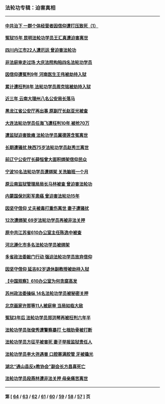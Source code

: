 ### 法轮功专辑：迫害真相
---
#### [中共治下 一群个体经营者因信仰遭打压致死（1）](../../pages/nf4379/n13343377.md?11030430) 
#### [冤狱15年 昆明法轮功学员王汇真遭迫害离世](../../pages/nf4379/n13345179.md?11030430) 
#### [四川内江市22人遭厄运 曾迫害法轮功](../../pages/nf4379/n13342909.md?11030430) 
#### [非法庭审走过场 大庆法院构陷四名法轮功学员](../../pages/nf4379/n13339286.md?11030430) 
#### [因信仰遭冤判9年 河南医生王伟被劫持入狱](../../pages/nf4379/n13338846.md?11030430) 
#### [累计遭枉判8年 法轮功学员周克铭被劫持入狱](../../pages/nf4379/n13336550.md?11030430) 
#### [近三年 云南大理州八名公安局长落马](../../pages/nf4379/n13335909.md?11030430) 
#### [黑龙江省公安厅再出事 原副厅长赵亚光被查](../../pages/nf4379/n13336443.md?11030430) 
#### [大连法轮功学员任海飞遭枉判10年 被抢70万](../../pages/nf4379/n13333905.md?11030430) 
#### [遭监狱迫害致瘫 法轮功学员冀德莲含冤离世](../../pages/nf4379/n13333238.md?11030430) 
#### [长期遭骚扰 陕西75岁法轮功学员赵秀兰离世](../../pages/nf4379/n13330763.md?11030430) 
#### [前辽宁公安厅长薛恒曾大面积绑架信仰民众](../../pages/nf4379/n13328815.md?11030430) 
#### [宁波10名法轮功学员遭绑架 关洗脑班一个月](../../pages/nf4379/n13328207.md?11030430) 
#### [原云南监狱管理局局长马林被查 曾迫害法轮功](../../pages/nf4379/n13329313.md?11030430) 
#### [内蒙国保刘彩军患癌 曾迫害法轮功15年](../../pages/nf4379/n13326454.md?11030430) 
#### [因坚守信仰 丈夫被毒打重伤离世 妻子遭骚扰](../../pages/nf4379/n13325952.md?11030430) 
#### [12次遭绑架 69岁法轮功学员再被非法关押](../../pages/nf4379/n13320677.md?11030430) 
#### [原中共江苏省610办公室主任陈逸中被查](../../pages/nf4379/n13326486.md?11030430) 
#### [河北遵化市多名法轮功学员被绑架](../../pages/nf4379/n13325194.md?11030430) 
#### [多省政法委敲门行动 强迫法轮功学员放弃信仰](../../pages/nf4379/n13325102.md?11030430) 
#### [因坚守信仰 延吉82岁退休副教授被劫持入狱](../../pages/nf4379/n13322611.md?11030430) 
#### [【中国观察】610办公室为何贪腐高发](../../pages/nf4379/n13324028.md?11030430) 
#### [苏州政法委操纵 14名法轮功学员被秘密关押](../../pages/nf4379/n13319891.md?11030430) 
#### [北京画家许那等11人被庭审 当局如临大敌](../../pages/nf4379/n13320838.md?11030430) 
#### [冤狱3年后 法轮功学员郑洪琴再被枉判六年半](../../pages/nf4379/n13317988.md?11030430) 
#### [法轮功学员张俊秀遭警察暴打 七根肋骨被打断](../../pages/nf4379/n13317436.md?11030430) 
#### [法轮功学员方征平被害死 妻子举报监狱责任人](../../pages/nf4379/n13315496.md?11030430) 
#### [法轮功学员李大尧遇害 口腔塞满胶管 牙被撬光](../../pages/nf4379/n13314991.md?11030430) 
#### [湖北“通山县反x教协会”副会长方昌喜死亡](../../pages/nf4379/n13312513.md?11030430) 
#### [法轮功学员段燕林遭非法关押 母亲痛苦离世](../../pages/nf4379/n13310763.md?11030430) 

---
#### 第 [ [64](./64.md?11030430) / [63](./63.md?11030430) / [62](./62.md?11030430) / [61](./61.md?11030430) / [60](./60.md?11030430) / [59](./59.md?11030430) / [58](./58.md?11030430) / [57](./57.md?11030430) ] 页
